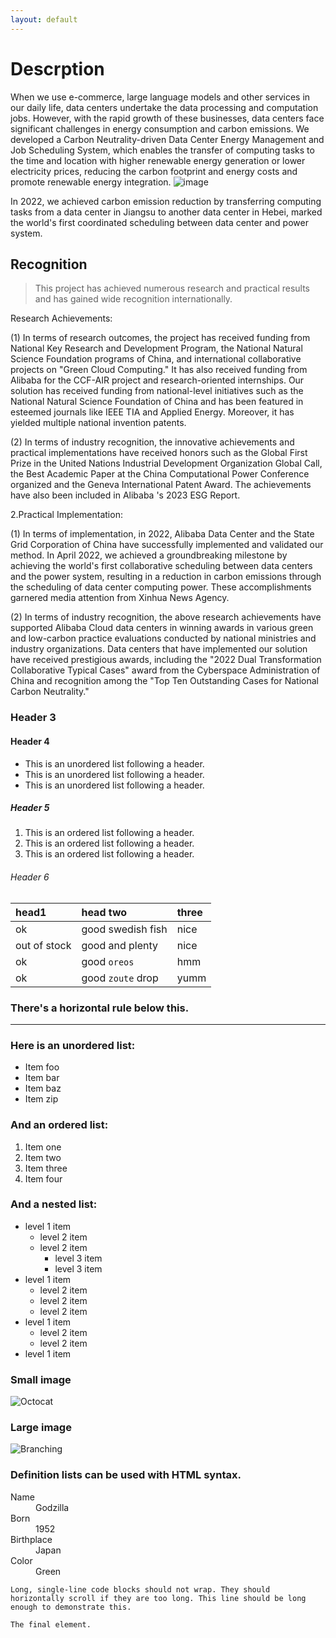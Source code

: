 ```yaml
---
layout: default
---
```


# Descrption

When we use e-commerce, large language models and other services in our daily life, data centers undertake the data processing and computation jobs. However, with the rapid growth of these businesses, data centers face significant challenges in energy consumption and carbon emissions.
We developed a Carbon Neutrality-driven Data Center Energy Management and Job Scheduling System, which enables the transfer of computing tasks to the time and location with higher renewable energy generation or lower electricity prices, reducing the carbon footprint and energy costs and promote renewable energy integration.
![image](https://github.com/ncepu-alibaba/0124_test_cayman.github.io/assets/157337916/6f466776-62e3-4654-8e09-6215aea8a15b)

In 2022, we achieved carbon emission reduction by transferring computing tasks from a data center in Jiangsu to another data center in Hebei, marked the world's first coordinated scheduling between data center and power system.

## Recognition

> This project has achieved numerous research and practical results and has gained wide recognition internationally. 

Research Achievements:

(1) In terms of research outcomes, the project has received funding from National Key Research and Development Program, the National Natural Science Foundation programs of China, and international collaborative projects on "Green Cloud Computing." It has also received funding from Alibaba for the CCF-AIR project and research-oriented internships. Our solution has received funding from national-level initiatives such as the National Natural Science Foundation of China and has been featured in esteemed journals like IEEE TIA and Applied Energy. Moreover, it has yielded multiple national invention patents. 

(2) In terms of industry recognition, the innovative achievements and practical implementations have received honors such as the Global First Prize in the United Nations Industrial Development Organization Global Call, the Best Academic Paper at the China Computational Power Conference organized and the Geneva International Patent Award. The achievements have also been included in Alibaba 's 2023 ESG Report.

2.Practical Implementation:

(1) In terms of implementation, in 2022, Alibaba Data Center and the State Grid Corporation of China have successfully implemented and validated our method. In April 2022, we achieved a groundbreaking milestone by achieving the world's first collaborative scheduling between data centers and the power system, resulting in a reduction in carbon emissions through the scheduling of data center computing power. These accomplishments garnered media attention from Xinhua News Agency.

(2) In terms of industry recognition, the above research achievements have supported Alibaba Cloud data centers in winning awards in various green and low-carbon practice evaluations conducted by national ministries and industry organizations. Data centers that have implemented our solution have received prestigious awards, including the "2022 Dual Transformation Collaborative Typical Cases" award from the Cyberspace Administration of China and recognition among the "Top Ten Outstanding Cases for National Carbon Neutrality."




### Header 3



#### Header 4

*   This is an unordered list following a header.
*   This is an unordered list following a header.
*   This is an unordered list following a header.

##### Header 5

1.  This is an ordered list following a header.
2.  This is an ordered list following a header.
3.  This is an ordered list following a header.

###### Header 6

| head1        | head two          | three |
|:-------------|:------------------|:------|
| ok           | good swedish fish | nice  |
| out of stock | good and plenty   | nice  |
| ok           | good `oreos`      | hmm   |
| ok           | good `zoute` drop | yumm  |

### There's a horizontal rule below this.

* * *

### Here is an unordered list:

*   Item foo
*   Item bar
*   Item baz
*   Item zip

### And an ordered list:

1.  Item one
1.  Item two
1.  Item three
1.  Item four

### And a nested list:

- level 1 item
  - level 2 item
  - level 2 item
    - level 3 item
    - level 3 item
- level 1 item
  - level 2 item
  - level 2 item
  - level 2 item
- level 1 item
  - level 2 item
  - level 2 item
- level 1 item

### Small image

![Octocat](https://github.githubassets.com/images/icons/emoji/octocat.png)

### Large image

![Branching](https://guides.github.com/activities/hello-world/branching.png)


### Definition lists can be used with HTML syntax.

<dl>
<dt>Name</dt>
<dd>Godzilla</dd>
<dt>Born</dt>
<dd>1952</dd>
<dt>Birthplace</dt>
<dd>Japan</dd>
<dt>Color</dt>
<dd>Green</dd>
</dl>

```
Long, single-line code blocks should not wrap. They should horizontally scroll if they are too long. This line should be long enough to demonstrate this.
```

```
The final element.
```
